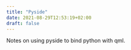 ```yaml
---
title: "Pyside"
date: 2021-08-29T12:53:19+02:00
draft: false
---
```



Notes on using pyside to bind python with qml.
